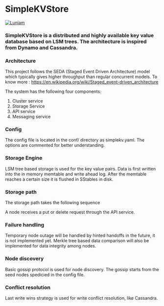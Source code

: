 # SimpleKVStore


[![Luniam](https://circleci.com/gh/Luniam/SimpleKVStore.svg?style=svg)](https://app.circleci.com/pipelines/github/Luniam/SimpleKVStore)

### SimpleKVStore is a distributed and highly available key value database based on LSM trees. The architecture is inspired from Dynamo and Cassandra.

### Architecture

This project follows the SEDA (Staged Event Driven Architecture) model which typically gives higher throughput than regular concurrent models. To know more : https://en.wikipedia.org/wiki/Staged_event-driven_architecture

The system has the following four components:
1. Cluster service
2. Storage Service
3. API service
4. Messaging service

### Config
The config file is located in the conf/ directory as simplekv.yaml. The options are commented for better understanding.

### Storage Engine
LSM tree based storage is used for the key value pairs. Data is first written into the in memory memtable and write ahead log. After the memtable reaches a certain size it is flushed in SStables in disk.

### Storage path
The storage path takes the following sequence

A node receives a put or delete request through the API service.


### Failure handling
Temporary node outage will be handled by hinted handoffs in the future, it is not implemented yet. Merkle tree based data comparison will also be implemented for data integrity among nodes.

### Node discovery
Basic gossip protocol is used for node discovery. The gossip starts from the seed nodes spedicied in the config file.

### Conflict resolution
Last write wins strategy is used for write conflict resolution, like Cassandra.